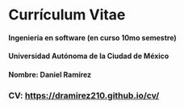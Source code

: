 # Currículum Vitae

#### Ingenieria en software (en curso 10mo semestre)

#### Universidad Autónoma de la Ciudad de México

#### Nombre: Daniel Ramírez

### CV: https://dramirez210.github.io/cv/
